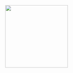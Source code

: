 <div width=100vw>
  <a width=100vw>
    <img height=200 align="center" src="https://github-readme-stats.vercel.app/api?username=cmalagacode&show_icons=true&theme=tokyonight&card_width=100%" />
  </a>
</div>


